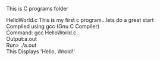 This is C programs folder

HelloWorld.c
   This is my first c program...lets do a great start<br>
   Compiled using gcc (Gnu C Compiler)<br>
   Command: gcc HelloWorld.c<br>
   Output:a.out<br>
   Run> ./a.out <br>
   This Displays 'Hello, Wrold!'


